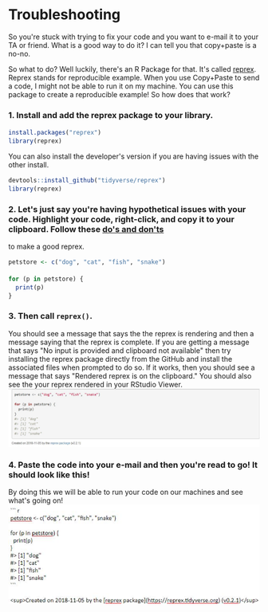 # Troubleshooting
So you're stuck with trying to fix your code and you want to e-mail it to your TA or friend. What is a good way to do it? I can tell you 
that copy+paste is a no-no. 

So what to do? Well luckily, there's an R Package for that. It's called [reprex](https://reprex.tidyverse.org/index.html).
Reprex stands for reproducible example. When you use Copy+Paste to send a code, I might not be able to run it on my machine.
You can use this package to create a reproducible example! So how does that work? 


### 1. Install and add the reprex package to your library.
``` r
install.packages("reprex")
library(reprex)
```
You can also install the developer's version if you are having issues with the other install.

```r
devtools::install_github("tidyverse/reprex")
library(reprex)
```

### 2. Let's just say you're having hypothetical issues with your code. Highlight your code, right-click, and copy it to your clipboard. Follow these [do's and don'ts](https://reprex.tidyverse.org/articles/reprex-dos-and-donts.html)
to make a good reprex.

``` r
petstore <- c("dog", "cat", "fish", "snake")

for (p in petstore) {
  print(p)
}
```

### 3. Then call `reprex()`. 
You should see a message that says the the reprex is rendering and then a message saying that the reprex is complete. 
If you are getting a message that says "No input is provided and clipboard not available" then try installing the reprex 
package directly from the GitHub and install the associated files when prompted to do so. If it works, then you should 
see a message that says "Rendered reprex is on the clipboard." You should also see the your reprex rendered in your RStudio Viewer.
![](images/reprex1.JPG)

### 4. Paste the code into your e-mail and then you're read to go! It should look like this!

By doing this we will be able to run your code on our machines and see what's going on! 
![](images/reprex2.JPG)
